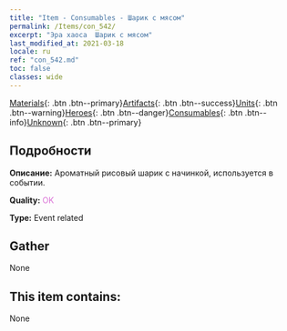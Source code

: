 ```yaml
---
title: "Item - Consumables - Шарик с мясом"
permalink: /Items/con_542/
excerpt: "Эра хаоса  Шарик с мясом"
last_modified_at: 2021-03-18
locale: ru
ref: "con_542.md"
toc: false
classes: wide
---
```

 [Materials](/ru/Items/){: .btn .btn--primary}[Artifacts](/ru/Items/Artifacts/){: .btn .btn--success}[Units](/ru/Items/Units/){: .btn .btn--warning}[Heroes](/ru/Items/Heroes/){: .btn .btn--danger}[Consumables](/ru/Items/Consumables/){: .btn .btn--info}[Unknown](/ru/Items/Unknown/){: .btn .btn--primary}

## Подробности
 **Описание:** Ароматный рисовый шарик с начинкой, используется в событии.

 **Quality:** <span style="color: #DA70D6">OK</span>

 **Type:** Event related

## Gather

  None

## This item contains:

  None

